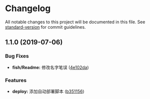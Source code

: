 # Changelog

All notable changes to this project will be documented in this file. See [standard-version](https://github.com/conventional-changelog/standard-version) for commit guidelines.

## 1.1.0 (2019-07-06)


### Bug Fixes

* **fish/Readme:** 修改名字笔误 ([4e102da](https://github.com/KongValley/XuanYueTeam/commit/4e102da))


### Features

* **deploy:** 添加自动部署脚本 ([b351156](https://github.com/KongValley/XuanYueTeam/commit/b351156))
